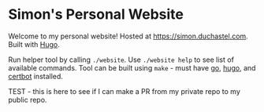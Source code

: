 # Simon's Personal Website

Welcome to my personal website! Hosted at https://simon.duchastel.com. Built with [Hugo](https://gohugo.io).

Run helper tool by calling `./website`. Use `./website help` to see list of available commands. Tool can be built using `make` - must have [go](https://go.dev), [hugo](https://gohugo.io), and [certbot](https://certbot.eff.org) installed.

TEST - this is here to see if I can make a PR from my private repo to my public repo.
